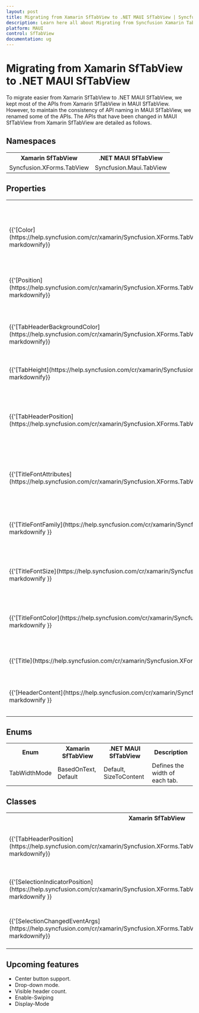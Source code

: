 ```yaml
---
layout: post
title: Migrating from Xamarin SfTabView to .NET MAUI SfTabView | Syncfusion 
description: Learn here all about Migrating from Syncfusion Xamarin TabView to Syncfusion .NET MAUI TabView control and more.
platform: MAUI
control: SfTabView
documentation: ug
---  
```


# Migrating from Xamarin SfTabView to .NET MAUI SfTabView 

To migrate easier from Xamarin SfTabView to .NET MAUI SfTabView, we kept most of the APIs from Xamarin SfTabView in MAUI SfTabView. However, to maintain the consistency of API naming in MAUI SfTabView, we renamed some of the APIs. The APIs that have been changed in MAUI SfTabView from Xamarin SfTabView are detailed as follows.

## Namespaces 

<table>
<tr>
<th>Xamarin SfTabView</th>
<th>.NET MAUI SfTabView</th></tr>
<tr>
<td>Syncfusion.XForms.TabView</td>
<td>Syncfusion.Maui.TabView</td></tr>
</table>

## Properties

<table> 
<tr>
<th>Xamarin SfTabView</th>
<th>.NET MAUI SfTabView</th>
<th>Description</th></tr>
<tr>
<td>{{'[Color](https://help.syncfusion.com/cr/xamarin/Syncfusion.XForms.TabView.SelectionIndicatorSettings.html#Syncfusion_XForms_TabView_SelectionIndicatorSettings_Color)'| markdownify}}</td>
<td>{{'[IndicatorBackground](https://help.syncfusion.com/cr/maui/Syncfusion.Maui.TabView.SfTabView.html#Syncfusion_Maui_TabView_SfTabView_IndicatorBackground)'| markdownify}}</td>
<td>Gets or sets a brush that describes the selection indicator's background.</td></tr>
<tr>
<td>{{'[Position](https://help.syncfusion.com/cr/xamarin/Syncfusion.XForms.TabView.SelectionIndicatorSettings.html#Syncfusion_XForms_TabView_SelectionIndicatorSettings_Position)'| markdownify}}</td>
<td>{{'[IndicatorPlacement](https://help.syncfusion.com/cr/maui/Syncfusion.Maui.TabView.SfTabView.html#Syncfusion_Maui_TabView_SfTabView_IndicatorPlacement)'| markdownify}}</td>
<td>Gets or sets the placement of the selection indicator.</td></tr>
<tr>
<td>{{'[TabHeaderBackgroundColor](https://help.syncfusion.com/cr/xamarin/Syncfusion.XForms.TabView.SfTabView.html#Syncfusion_XForms_TabView_SfTabView_TabHeaderBackgroundColor)'| markdownify}}</td>
<td>{{'[TabBarBackground](https://help.syncfusion.com/cr/maui/Syncfusion.Maui.TabView.SfTabView.html#Syncfusion_Maui_TabView_SfTabView_TabBarBackground)'| markdownify}}</td>
<td>Gets or sets a brush that describes the tab header's background.</td></tr>
<tr>
<td>{{'[TabHeight](https://help.syncfusion.com/cr/xamarin/Syncfusion.XForms.TabView.SfTabView.html#Syncfusion_XForms_TabView_SfTabView_TabHeight)'| markdownify}}</td>
<td>{{'[TabBarHeight](https://help.syncfusion.com/cr/maui/Syncfusion.Maui.TabView.SfTabView.html#Syncfusion_Maui_TabView_SfTabView_TabBarHeight)'| markdownify}}</td>
<td>Gets or sets the height of the tab header.</td></tr>
<tr>
<td>{{'[TabHeaderPosition](https://help.syncfusion.com/cr/xamarin/Syncfusion.XForms.TabView.SfTabView.html#Syncfusion_XForms_TabView_SfTabView_TabHeaderPosition)'| markdownify}}</td>
<td>{{'[TabBarPlacement](https://help.syncfusion.com/cr/maui/Syncfusion.Maui.TabView.SfTabView.html#Syncfusion_Maui_TabView_SfTabView_TabBarPlacement)'| markdownify}}</td>
<td>Gets or sets whether the tab header should be at the bottom or at the top of the tab content.</td></tr>
<tr>
<td>{{'[TitleFontAttributes](https://help.syncfusion.com/cr/xamarin/Syncfusion.XForms.TabView.SfTabItem.html#Syncfusion_XForms_TabView_SfTabItem_TitleFontAttributes)'| markdownify}}</td>
<td>{{'[FontAttributes](https://help.syncfusion.com/cr/maui/Syncfusion.Maui.TabView.SfTabItem.html#Syncfusion_Maui_TabView_SfTabItem_FontAttributes)'| markdownify}}</td>
<td>Gets or sets the value that defines the font attributes of the tab header.</td></tr>
<tr>
<td>{{'[TitleFontFamily](https://help.syncfusion.com/cr/xamarin/Syncfusion.XForms.TabView.SfTabItem.html#Syncfusion_XForms_TabView_SfTabItem_TitleFontFamily)'| markdownify }}</td>
<td>{{'[FontFamily](https://help.syncfusion.com/cr/maui/Syncfusion.Maui.TabView.SfTabItem.html#Syncfusion_Maui_TabView_SfTabItem_FontFamily)'| markdownify }}</td>
<td>Gets or sets the value that defines the font family of the header.</td></tr>
<tr>
<td>{{'[TitleFontSize](https://help.syncfusion.com/cr/xamarin/Syncfusion.XForms.TabView.SfTabItem.html#Syncfusion_XForms_TabView_SfTabItem_TitleFontSize)' | markdownify }}</td>
<td>{{'[FontSize](https://help.syncfusion.com/cr/maui/Syncfusion.Maui.TabView.SfTabItem.html#Syncfusion_Maui_TabView_SfTabItem_FontSize)'| markdownify }}</td>
<td>Gets or sets the value that defines the font size of the tab header.</td></tr>
<tr>
<td>{{'[TitleFontColor](https://help.syncfusion.com/cr/xamarin/Syncfusion.XForms.TabView.SfTabItem.html#Syncfusion_XForms_TabView_SfTabItem_TitleFontColor)' | markdownify }}</td>
<td>{{'[TextColor](https://help.syncfusion.com/cr/maui/Syncfusion.Maui.TabView.SfTabItem.html#Syncfusion_Maui_TabView_SfTabItem_TextColor)'| markdownify }}</td>
<td>Gets or sets the value that defines the text color of the tab header.</td></tr>
<tr>
<td>{{'[Title](https://help.syncfusion.com/cr/xamarin/Syncfusion.XForms.TabView.SfTabItem.html#Syncfusion_XForms_TabView_SfTabItem_Title)' | markdownify }}</td>
<td>{{'[Header](https://help.syncfusion.com/cr/maui/Syncfusion.Maui.TabView.SfTabItem.html#Syncfusion_Maui_TabView_SfTabItem_Header)'| markdownify }}</td>
<td>Gets or sets the text for the tab header.</td></tr>
<tr>
<td>{{'[HeaderContent](https://help.syncfusion.com/cr/xamarin/Syncfusion.XForms.TabView.SfTabItem.html#Syncfusion_XForms_TabView_SfTabItem_HeaderContent)' | markdownify }}</td>
<td>{{'[HeaderItemTemplate](https://help.syncfusion.com/cr/maui/Syncfusion.Maui.TabView.SfTabView.html#Syncfusion_Maui_TabView_SfTabView_HeaderItemTemplate)'| markdownify }}</td>
<td>Gets or sets the template that is used to display the header.</td></tr>
</table> 

## Enums

<table>
<tr>
<th>Enum</th>
<th>Xamarin SfTabView</th>
<th>.NET MAUI SfTabView</th>
<th>Description</th></tr>
<tr>
<td>TabWidthMode</td>
<td>BasedOnText,<br/>Default</td>
<td>Default,<br/>SizeToContent</td>
<td>Defines the width of each tab.</td></tr>
</table>

## Classes 

<table>
<tr>
<th>Xamarin SfTabView</th>
<th>.NET MAUI SfTabView</th>
<th>Description</th></tr>
<tr>
<td>{{'[TabHeaderPosition](https://help.syncfusion.com/cr/xamarin/Syncfusion.XForms.TabView.TabHeaderPosition.html)'| markdownify}}</td>
<td>{{'[TabBarPlacement](https://help.syncfusion.com/cr/maui/Syncfusion.Maui.TabView.TabBarPlacement.html)'| markdownify }}</td>
<td>Describes the possible values for the position of header layout in SfTabView control.</td></tr>
<tr> 
<td>{{'[SelectionIndicatorPosition](https://help.syncfusion.com/cr/xamarin/Syncfusion.XForms.TabView.SelectionIndicatorPosition.html)'| markdownify }}</td>
<td>{{'[TabIndicatorPlacement](https://help.syncfusion.com/cr/maui/Syncfusion.Maui.TabView.TabIndicatorPlacement.html)'| markdownify }}</td>
<td>Describes the possible values for selection indicator placement.</td></tr> 
<tr>
<td>{{'[SelectionChangedEventArgs](https://help.syncfusion.com/cr/xamarin/Syncfusion.XForms.TabView.SelectionChangedEventArgs.html)'| markdownify}}</td>
<td>{{'[TabSelectionChangedEventArgs](https://help.syncfusion.com/cr/maui/Syncfusion.Maui.TabView.TabSelectionChangedEventArgs.html)'| markdownify }}</td>
<td>This class serves as an event data for the SelectionChanged event.</td></tr>
</table>

## Upcoming features

  * Center button support.
  * Drop-down mode.
  * Visible header count.
  * Enable-Swiping
  * Display-Mode
